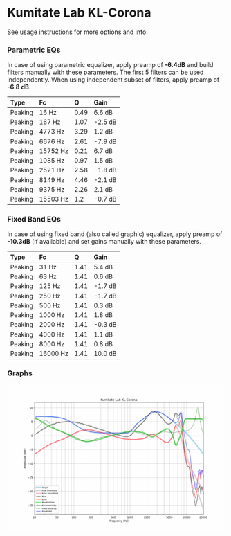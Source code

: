 # Kumitate Lab KL-Corona
See [usage instructions](https://github.com/jaakkopasanen/AutoEq#usage) for more options and info.

### Parametric EQs
In case of using parametric equalizer, apply preamp of **-6.4dB** and build filters manually
with these parameters. The first 5 filters can be used independently.
When using independent subset of filters, apply preamp of **-6.8 dB**.

| Type    | Fc       |    Q | Gain    |
|:--------|:---------|:-----|:--------|
| Peaking | 16 Hz    | 0.49 | 6.6 dB  |
| Peaking | 167 Hz   | 1.07 | -2.5 dB |
| Peaking | 4773 Hz  | 3.29 | 1.2 dB  |
| Peaking | 6676 Hz  | 2.61 | -7.9 dB |
| Peaking | 15752 Hz | 0.21 | 6.7 dB  |
| Peaking | 1085 Hz  | 0.97 | 1.5 dB  |
| Peaking | 2521 Hz  | 2.58 | -1.8 dB |
| Peaking | 8149 Hz  | 4.46 | -2.1 dB |
| Peaking | 9375 Hz  | 2.26 | 2.1 dB  |
| Peaking | 15503 Hz | 1.2  | -0.7 dB |

### Fixed Band EQs
In case of using fixed band (also called graphic) equalizer, apply preamp of **-10.3dB**
(if available) and set gains manually with these parameters.

| Type    | Fc       |    Q | Gain    |
|:--------|:---------|:-----|:--------|
| Peaking | 31 Hz    | 1.41 | 5.4 dB  |
| Peaking | 63 Hz    | 1.41 | 0.6 dB  |
| Peaking | 125 Hz   | 1.41 | -1.7 dB |
| Peaking | 250 Hz   | 1.41 | -1.7 dB |
| Peaking | 500 Hz   | 1.41 | 0.3 dB  |
| Peaking | 1000 Hz  | 1.41 | 1.8 dB  |
| Peaking | 2000 Hz  | 1.41 | -0.3 dB |
| Peaking | 4000 Hz  | 1.41 | 1.1 dB  |
| Peaking | 8000 Hz  | 1.41 | 0.8 dB  |
| Peaking | 16000 Hz | 1.41 | 10.0 dB |

### Graphs
![](./Kumitate%20Lab%20KL-Corona.png)